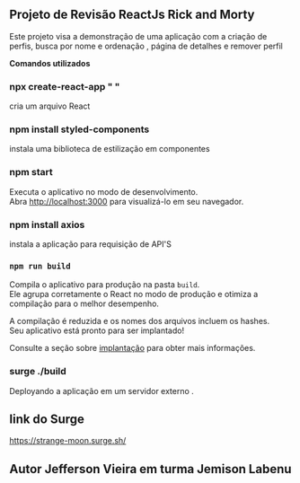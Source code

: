 ## Projeto de Revisão ReactJs Rick and Morty ##

Este projeto visa a demonstração de uma aplicação com a criação de perfis, busca por nome e ordenação , página de detalhes e remover perfil 

**Comandos utilizados**

### npx create-react-app " " ###
cria um arquivo React

### npm install styled-components ###
instala uma biblioteca de estilização em componentes

### npm start ###
Executa o aplicativo no modo de desenvolvimento.\
Abra [http://localhost:3000](http://localhost:3000) para visualizá-lo em seu navegador.

### npm install axios 

instala a aplicação para requisição de API'S

### `npm run build`

Compila o aplicativo para produção na pasta `build`.\
Ele agrupa corretamente o React no modo de produção e otimiza a compilação para o melhor desempenho.

A compilação é reduzida e os nomes dos arquivos incluem os hashes.\
Seu aplicativo está pronto para ser implantado!

Consulte a seção sobre [implantação](https://facebook.github.io/create-react-app/docs/deployment) para obter mais informações.

### surge ./build
Deployando a aplicação em um servidor externo .

## link do Surge 
https://strange-moon.surge.sh/


## Autor Jefferson Vieira em turma Jemison Labenu ##
